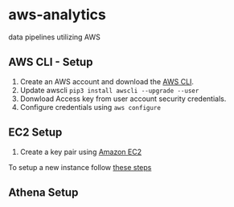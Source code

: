 # aws-analytics
data pipelines utilizing AWS

## AWS CLI - Setup
1.  Create an AWS account and download the [AWS CLI](https://docs.aws.amazon.com/emr/latest/EMR-on-EKS-DevelopmentGuide/setting-up-cli.html).
2.  Update awscli `pip3 install awscli --upgrade --user`
3.  Donwload Access key from user account security credentials.
4.  Configure credentials using `aws configure` 

## EC2 Setup
1.  Create a key pair using [Amazon EC2](https://docs.aws.amazon.com/AWSEC2/latest/UserGuide/ec2-key-pairs.html#having-ec2-create-your-key-pair)

To setup a new instance follow [these steps](https://docs.aws.amazon.com/emr/latest/EMR-on-EKS-DevelopmentGuide/setting-up.html)


## Athena Setup
